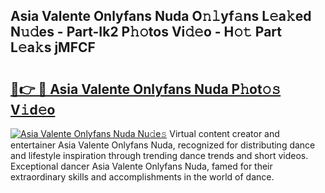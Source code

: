 ## Asia Valente Onlyfans Nuda O𝚗𝚕yf𝚊ns L𝚎a𝚔ed N𝚞𝚍es - Part-Ik2 P𝚑𝚘tos Vi𝚍𝚎o - H𝚘𝚝 Part L𝚎a𝚔s jMFCF

# <h2><a href="http://kf9cwni.oniu.top/?m=Asia+Valente+Onlyfans+Nuda">🔗👉 🔴 Asia Valente Onlyfans Nuda P𝚑ot𝚘𝚜 V𝚒d𝚎o</a></h2>

[![Asia Valente Onlyfans Nuda Nu𝚍e𝚜](https://i.imgur.com/0qMVB7G.gif)](http://kf9cwni.oniu.top/?m=Asia+Valente+Onlyfans+Nuda)
Virtual content creator and entertainer Asia Valente Onlyfans Nuda, recognized for distributing dance and lifestyle inspiration through trending dance trends and short videos. Exceptional dancer Asia Valente Onlyfans Nuda, famed for their extraordinary skills and accomplishments in the world of dance.  
